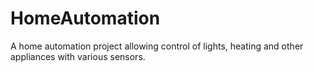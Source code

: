# HomeAutomation
A home automation project allowing control of lights, heating and other appliances with various sensors.
